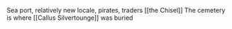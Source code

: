 Sea port, relatively new locale, pirates, traders
[[the Chisel]]
The cemetery is where [[Callus Silvertounge]] was buried